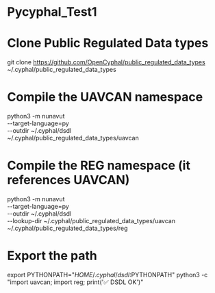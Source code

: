 # Pycyphal_Test1

# Clone Public Regulated Data types
git clone https://github.com/OpenCyphal/public_regulated_data_types ~/.cyphal/public_regulated_data_types

# Compile the UAVCAN namespace
python3 -m nunavut \
  --target-language=py \
  --outdir ~/.cyphal/dsdl \
  ~/.cyphal/public_regulated_data_types/uavcan

# Compile the REG namespace (it references UAVCAN)
python3 -m nunavut \
  --target-language=py \
  --outdir ~/.cyphal/dsdl \
  --lookup-dir ~/.cyphal/public_regulated_data_types/uavcan \
  ~/.cyphal/public_regulated_data_types/reg


# Export the path
export PYTHONPATH="$HOME/.cyphal/dsdl:$PYTHONPATH"
python3 -c "import uavcan; import reg; print('✅ DSDL OK')"
